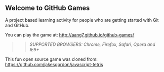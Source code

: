 ## Welcome to GitHub Games

A project based learning activity for people who are getting started with Git and GitHub.

You can play the game at: http://aang7.github.io/github-games/

>> _*SUPPORTED BROWSERS*: Chrome, Firefox, Safari, Opera and IE9+_

This fun open source game was cloned from: https://github.com/jakesgordon/javascript-tetris
